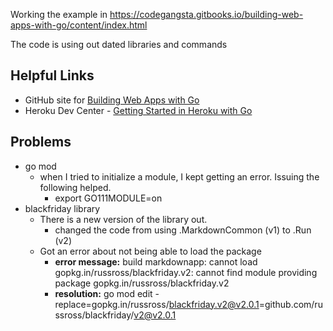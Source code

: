 Working the example in https://codegangsta.gitbooks.io/building-web-apps-with-go/content/index.html

The code is using out dated libraries and commands

## Helpful Links
- GitHub site for [Building Web Apps with Go](https://github.com/codegangsta/bwag)
- Heroku Dev Center - [Getting Started in Heroku with Go](https://devcenter.heroku.com/articles/getting-started-with-go)

## Problems
- go mod
  - when I tried to initialize a module, I kept getting an error. Issuing the following helped. 
    - export GO111MODULE=on
- blackfriday library
  - There is a new version of the library out. 
    - changed the code from using .MarkdownCommon (v1) to .Run (v2)
  - Got an error about not being able to load the package
    - **error message:** build markdownapp: cannot load gopkg.in/russross/blackfriday.v2: cannot find module providing package gopkg.in/russross/blackfriday.v2
    - **resolution:** go mod edit -replace=gopkg.in/russross/blackfriday.v2@v2.0.1=github.com/russross/blackfriday/v2@v2.0.1


